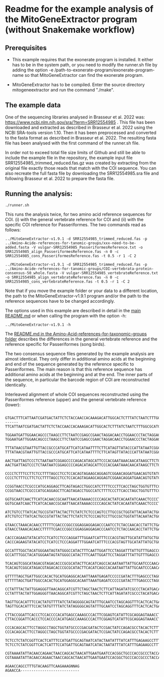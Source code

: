 # Readme for the example analysis of the MitoGeneExtractor program (without Snakemake workflow)

## Prerequisites
- This example requires that the exonerate program is installed. It either has to be in the system path, or you need 
to modify the runner.sh file  by adding the
option -e /path-to-exonerate-program/exonerate-program-name so that MitoGeneExtractor can find the exonerate program.

- MitoGeneExtractor has to be compiled. Enter the source directory mitogeneextractor and run the command "./make".

## The example data
One of the sequencing libraries analysed in Brasseur et al. 2022 was:
https://www.ncbi.nlm.nih.gov/sra/?term=SRR12554985 .
This file has been downloaded and extracted as described in Brasseur et al. 2022 using the NCBI SRA-tools 
version 1.10. Then it has been preprocessed and converted to the fasta format as described in Brasseur et al. 2022. 
The resulting fasta file has been analysed with the first command of the runner.sh file.

In order not to exceed total file size limits of Github and still be able to include the example file in the repository, the example input file SRR12554985_trimmed_reduced.fas.gz was created by extracting from the original file exactly those reads that match with the COI sequence.
You can also recreate the full fasta file by downloading the SRR12554985.sra file and following Brasseur et al. 2022 to prepare the fasta file.

## Running the analysis:
```{r, eval=TRUE}
./runner.sh
```

This runs the analysis twice, for two amino acid reference sequences for COI. (i) with the general vertebrate reference for COI and (ii) with the specific COI reference for Passeriformes. The two commands read as follows:

```{r, eval=TRUE}
../MitoGeneExtractor-v1.9.1 -d SRR12554985_trimmed_reduced.fas -p ../Amino-Acide-references-for-tanomic-groups/xxx-need-to-be-added.fasta -V vulgar-SRR12554985_PasseriformesReference.txt -o SRR12554985_align_PasseriformesReference.fas -n 0 -c SRR12554985_cons_PasseriformesReference.fas -t 0.5 -r 1 -C 2
```

```{r, eval=TRUE}
../MitoGeneExtractor-v1.9.1 -d SRR12554985_trimmed_reduced.fas -p ../Amino-Acide-references-for-tanomic-groups/COI-vertebrata-protein-consensus-50_whole.fasta -V vulgar-SRR12554985_vertebrateReference.txt -o SRR12554985_align_vertebrateReference.fas -n 0 -c SRR12554985_cons_vertebrateReference.fas -t 0.5 -r 1 -C 2
```

Note that if you move the example folder or your data to a different location, the path to the MitoGeneExtractor-v1.9.1 program and/or the path to the reference sequences have to be changed accordingly.

The options used in this example are described in detail in the [main README.md](https://github.com/cmayer/MitoGeneExtractor) or when calling the program with the option -h:
```{r, eval=TRUE}
../MitoGeneExtractor-v1.9.1 -h
```

The [README.md in the Amino-Acid-references-for-taxonomic-groups folder](https://github.com/cmayer/MitoGeneExtractor/blob/main/Amino-Acid-references-for-taxonomic-groups/Readme.md) describes the differences in the general vertebrate reference and the reference specific for Passeriformes (song birds).

The two consensus sequence files generated by the example analysis are almost identical. They only differ in additional amino acids at the beginning and end of the sequence generated by the reference specific to Passeriformes. The main reason is that this reference sequence has additional amino acids at the beginning and at the end. The inner parts of the sequence, in particular the barcode region of COI are reconstructed identically.

Interleaved alignment of whole COI sequences reconstructed using the Passeriformes reference (upper) and the general vertebrate reference (lower):


```{r, eval=TRUE}

GTGACTTTCATTAATCGATGACTATTCTCTACCAACCACAAAGACATTGGCACTCTTTATCTAATCTTTGGCGCATGAGC
------TTCATTAATCGATGACTATTCTCTACCAACCACAAAGACATTGGCACTCTTTATCTAATCTTTGGCGCATGAGC

TGGAATGATTGGAACAGCCCTAAGCCTTCTAATCCGAGCCGAACTAGGACAACCTGGAACCCTACTAGGAGACGACCAAA
TGGAATGATTGGAACAGCCCTAAGCCTTCTAATCCGAGCCGAACTAGGACAACCTGGAACCCTACTAGGAGACGACCAAA

TTTATAACGTAATTGTTACCGCCCATGCATTCATCATAATTTTCTTCATAGTTATACCCATTATAATCGGCGGATTCGGT
TTTATAACGTAATTGTTACCGCCCATGCATTCATCATAATTTTCTTCATAGTTATACCCATTATAATCGGCGGATTCGGT

AACTGATTAGTCCCTCTAATAATCGGAGCCCCAGACATAGCATTCCCACGAATAAACAACATAAGCTTCTGACTTCTACC
AACTGATTAGTCCCTCTAATAATCGGAGCCCCAGACATAGCATTCCCACGAATAAACAACATAAGCTTCTGACTTCTACC

CCCCTCTTTCCTTCTCCTTTTAGCCTCCTCCACAGTAGAAGCAGGAGTCGGAACAGGATGAACAGTGTATCCCCCACTAG
CCCCTCTTTCCTTCTCCTTTTAGCCTCCTCCACAGTAGAAGCAGGAGTCGGAACAGGATGAACAGTGTATCCCCCACTAG

CCGGTAACCTCGCCCATGCAGGAGCTTCAGTAGACCTGGCCATCTTTTCCCTTCACCTAGCTGGTGTTTCCTCCATTTTA
CCGGTAACCTCGCCCATGCAGGAGCTTCAGTAGACCTGGCCATCTTTTCCCTTCACCTAGCTGGTGTTTCCTCCATTTTA

GGTGCAATCAACTTCATCACAACCGCAATTAACATAAAACCCCCAGCACTATCACAATATCAAACTCCCCTATTCGTTTG
GGTGCAATCAACTTCATCACAACCGCAATTAACATAAAACCCCCAGCACTATCACAATATCAAACTCCCCTATTCGTTTG

ATCTGTCCTTATCACTGCCGTATTACTACTTCTATCTCTCCCAGTCCTTGCCGCTGGTATTACAATACTGCTAACAGACC
ATCTGTCCTTATCACTGCCGTATTACTACTTCTATCTCTCCCAGTCCTTGCCGCTGGTATTACAATACTGCTAACAGACC

GTAACCTAAACACAACCTTTTTCGACCCGGCCGGAGGAGGAGACCCAATCCTCTACCAACACCTATTCTGATTCTTTGGT
GTAACCTAAACACAACCTTTTTCGACCCGGCCGGAGGAGGAGACCCAATCCTCTACCAACACCTATTCTGATTCTTTGGT

CACCCAGAAGTATACATCCTCATCCTCCCAGGATTTGGAATCATTTCCCACGTAGTTGCATATTATGCTGGCAAAAAAGA
CACCCAGAAGTATACATCCTCATCCTCCCAGGATTTGGAATCATTTCCCACGTAGTTGCATATTATGCTGGCAAAAAAGA

GCCATTTGGCTACATGGGAATAGTATGGGCCATACTTTCAATTGGATTCCTAGGATTTATTGTTTGAGCCCACCACATAT
GCCATTTGGCTACATGGGAATAGTATGGGCCATACTTTCAATTGGATTCCTAGGATTTATTGTTTGAGCCCACCACATAT

TCACAGTCGGCATAGACGTAGACACCCGCGCATACTTCACATCAGCCACAATAATTATTGCAATCCCAACAGGTATTAAA
TCACAGTCGGCATAGACGTAGACACCCGCGCATACTTCACATCAGCCACAATAATTATTGCAATCCCAACAGGTATTAAA

GTTTTTAGCTGATTGGCCACACTGCATGGAGGCACAATTAAATGAGATCCCCCGATACTTTGAGCCCTAGGCTTCATTTT
GTTTTTAGCTGATTGGCCACACTGCATGGAGGCACAATTAAATGAGATCCCCCGATACTTTGAGCCCTAGGCTTCATTTT

CCTATTTACTATTGGAGGGTTAACAGGCATCGTTCTAGCTAACTCTTCATTAGATATCGCCCTACATGACACCTACTACG
CCTATTTACTATTGGAGGGTTAACAGGCATCGTTCTAGCTAACTCTTCATTAGATATCGCCCTACATGACACCTACTACG

TAGTTGCACATTTCCACTATGTTTTATCTATAGGGGCAGTATTTGCAATCCTAGCAGGTTTCACTCACTGATTCCCACTA
TAGTTGCACATTTCCACTATGTTTTATCTATAGGGGCAGTATTTGCAATCCTAGCAGGTTTCACTCACTGATTCCCACTA

CTTACCGGATTCACCCTCCACCCCACATGAGCCAAAGCCCACTTCGGAGTCATATTCGCAGGAGTAAACCTTACTTTCTT
CTTACCGGATTCACCCTCCACCCCACATGAGCCAAAGCCCACTTCGGAGTCATATTCGCAGGAGTAAACCTTACTTTCTT

CCCACAGCACTTCCTAGGCCTAGCTGGTATGCCCCGACGATACTCCGACTATCCAGACGCCTACACTCTTTGAAACACCC
CCCACAGCACTTCCTAGGCCTAGCTGGTATGCCCCGACGATACTCCGACTATCCAGACGCCTACACTCTTTGAAACACCC

TCTCCTCTATCGGTTCACTCATTTCCATGATTGCAGTAATCATACTAATATTTATCATTTGAGAAGCCTTTACATCCAAA
TCTCCTCTATCGGTTCACTCATTTCCATGATTGCAGTAATCATACTAATATTTATCATTTGAGAAGCCTTTACATCCAAA

CGTAAAATATTACAACCAGAACTAACCAGCACTAACATTGAATGAATCCACGGCTGCCCACCGCCCTACCACACTTTTGA
CGTAAAATATTACAACCAGAACTAACCAGCACTAACATTGAATGAATCCACGGCTGCCCACCGCCCTACCACACTTTTGA

AGAACCAGCCTTTGTACAAGTTCAAGAAAGNNAG
AGAACCA---------------------------

```



